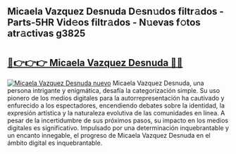## Micaela Vazquez Desnuda D𝚎sn𝚞dos filtr𝚊dos - Parts-5HR Vid𝚎os filtr𝚊dos - N𝚞evas f𝚘tos atr𝚊ctivas g3825

# <h2><a href="http://mb4nf2.tromn.icu/?c=Micaela+Vazquez+Desnuda">🔗👉👉👉 Micaela Vazquez Desnuda 🔗🔗</a></h2>

[![Micaela Vazquez Desnuda nuevo](https://i.imgur.com/pEAQMta.gif)](http://mb4nf2.tromn.icu/?c=Micaela+Vazquez+Desnuda)
Micaela Vazquez Desnuda, una persona intrigante y enigmática, desafía la categorización simple. Su uso pionero de los medios digitales para la autorrepresentación ha cautivado y enfurecido a los espectadores, encendiendo debates sobre la identidad, la expresión artística y la naturaleza evolutiva de las comunidades en línea. A pesar de la incertidumbre de sus próximos pasos, su impacto en los medios digitales es significativo. Impulsado por una determinación inquebrantable y un encanto innegable, el progreso de Micaela Vazquez Desnuda en el ámbito digital es inquebrantable.
